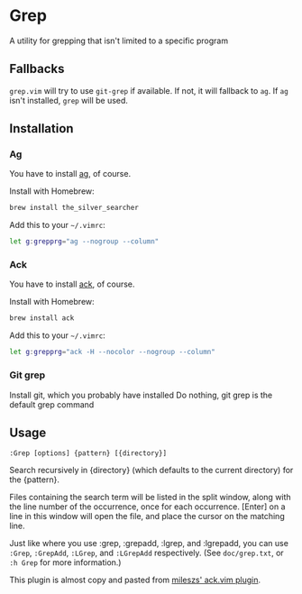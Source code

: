 # Grep

A utility for grepping that isn't limited to a specific program

## Fallbacks
`grep.vim` will try to use `git-grep` if available.
If not, it will fallback to `ag`.
If `ag` isn't installed, `grep` will be used.

## Installation
### Ag

You have to install [ag](https://github.com/ggreer/the_silver_searcher), of course.

Install with Homebrew:

```bash
brew install the_silver_searcher
```

Add this to your `~/.vimrc`:
```bash
let g:grepprg="ag --nogroup --column"
```

### Ack
You have to install [ack](http://beyondgrep.com/), of course.

Install with Homebrew:

```bash
brew install ack
```

Add this to your `~/.vimrc`:

```bash
let g:grepprg="ack -H --nocolor --nogroup --column"
```

### Git grep
Install git, which you probably have installed
Do nothing, git grep is the default grep command

## Usage
`:Grep [options] {pattern} [{directory}]`

Search recursively in {directory} (which defaults to the current directory) for the {pattern}.

Files containing the search term will be listed in the split window, along with
the line number of the occurrence, once for each occurrence.  [Enter] on a line
in this window will open the file, and place the cursor on the matching line.

Just like where you use :grep, :grepadd, :lgrep, and :lgrepadd, you can use `:Grep`, `:GrepAdd`, `:LGrep`, and `:LGrepAdd` respectively. (See `doc/grep.txt`, or `:h Grep` for more information.) 

This plugin is almost copy and pasted from [mileszs' ack.vim plugin](https://github.com/mileszs/ack.vim).
